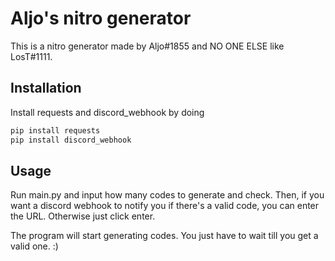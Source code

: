 # Aljo's nitro generator

This is a nitro generator made by Aljo#1855 and NO ONE ELSE like LosT#1111.
## Installation

Install requests and discord_webhook by doing

```bash
pip install requests
pip install discord_webhook
```

## Usage
Run main.py and input how many codes to generate and check. Then, if you want a discord webhook to notify you if there's a valid code, you can enter the URL. Otherwise just click enter. 

The program will start generating codes. You just have to wait till you get a valid one. :)
